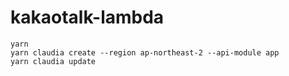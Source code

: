 kakaotalk-lambda
========

```
yarn
yarn claudia create --region ap-northeast-2 --api-module app
yarn claudia update
```
